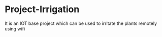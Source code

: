 # Project-Irrigation
It is an IOT base project which can be used to irritate the plants remotely using wifi
